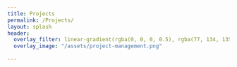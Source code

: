 ```yaml
---
title: Projects
permalink: /Projects/
layout: splash
header:
  overlay_filter: linear-gradient(rgba(0, 0, 0, 0.5), rgba(77, 134, 135, 0.5))
  overlay_image: "/assets/project-management.png"
  
---
```

